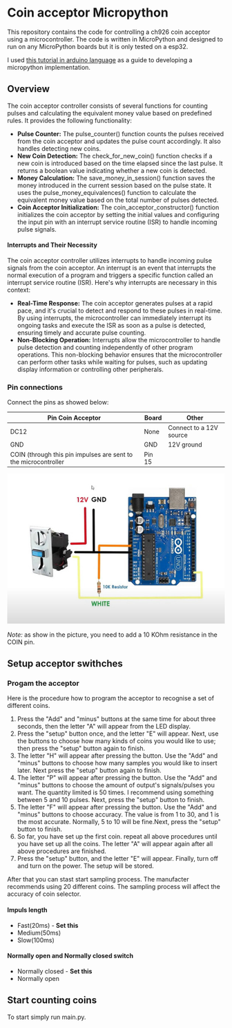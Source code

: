# Coin acceptor Micropython

This repository contains the code for controlling a ch926 coin acceptor using a microcontroller. The code is written in MicroPython and designed to run on any MicroPython boards but it is only tested on a esp32.

I used [this tutorial in arduino language](https://www.instructables.com/How-to-Control-CH-926-Coin-Acceptor-With-Arduino/) as a guide to developing a micropython implementation. 


## Overview
The coin acceptor controller consists of several functions for counting pulses and calculating the equivalent money value based on predefined rules. It provides the following functionality:

- **Pulse Counter:** The pulse_counter() function counts the pulses received from the coin acceptor and updates the pulse count accordingly. It also handles detecting new coins.
- **New Coin Detection:** The check_for_new_coin() function checks if a new coin is introduced based on the time elapsed since the last pulse. It returns a boolean value indicating whether a new coin is detected.
- **Money Calculation:** The save_money_in_session() function saves the money introduced in the current session based on the pulse state. It uses the pulse_money_equivalences() function to calculate the equivalent money value based on the total number of pulses detected.
- **Coin Acceptor Initialization:** The coin_acceptor_constructor() function initializes the coin acceptor by setting the initial values and configuring the input pin with an interrupt service routine (ISR) to handle incoming pulse signals.

#### Interrupts and Their Necessity
The coin acceptor controller utilizes interrupts to handle incoming pulse signals from the coin acceptor. An interrupt is an event that interrupts the normal execution of a program and triggers a specific function called an interrupt service routine (ISR). Here's why interrupts are necessary in this context:

- **Real-Time Response:** The coin acceptor generates pulses at a rapid pace, and it's crucial to detect and respond to these pulses in real-time. By using interrupts, the microcontroller can immediately interrupt its ongoing tasks and execute the ISR as soon as a pulse is detected, ensuring timely and accurate pulse counting.
- **Non-Blocking Operation:** Interrupts allow the microcontroller to handle pulse detection and counting independently of other program operations. This non-blocking behavior ensures that the microcontroller can perform other tasks while waiting for pulses, such as updating display information or controlling other peripherals.

### Pin connections

Connect the pins as showed below:

| Pin Coin Acceptor                                               | Board  | Other                   |
|-----------------------------------------------------------------|--------|-------------------------|
| DC12                                                            | None   | Connect to a 12V source |
| GND                                                             | GND    | 12V ground              |
| COIN (through this pin impulses are sent to the microcontroller | Pin 15 |                         |

![horla](/assets/connections.jpeg)

*Note:* as show in the picture, you need to add a 10 KOhm resistance in the COIN pin.

## Setup acceptor swithches

### Progam the acceptor


Here is the procedure how to program the acceptor to recognise a set of different coins. 

1. Press the "Add" and "minus" buttons at the same time for about three seconds, then the letter "A" will appear from the LED display.
2. Press the "setup" button once, and the letter "E" will appear. Next, use the buttons to choose how many kinds of coins you would like to use; then press the "setup" button again to finish.
3. The letter "H" will appear after pressing the button. Use the "Add" and "minus" buttons to choose how many samples you would like to insert later. Next press the "setup" button again to finish.
4. The letter "P" will appear after pressing the button. Use the "Add" and "minus" buttons to choose the amount of output's signals/pulses you want. The quantity limited is 50 times. I recommend using something between 5 and 10 pulses. Next, press the "setup" button to finish.
5. The letter "F" will appear after pressing the button. Use the "Add" and "minus" buttons to choose accuracy. The value is from 1 to 30, and 1 is the most accurate. Normally, 5 to 10 will be fine.Next, press the "setup" button to finish.
6. So far, you have  set up the first coin.  repeat all above procedures until you have set up all the coins. The letter "A" will appear again after all above procedures are finished.
7. Press the "setup" button, and the letter "E" will appear. Finally, turn off and turn on the power. The setup will be stored.

After that you can stast start sampling process. The manufacter recommends using 20 different coins. The sampling process will affect the accuracy of coin selector.

#### Impuls length

- Fast(20ms) - **Set this**
- Medium(50ms)
- Slow(100ms)

#### Normally open and Normally closed switch

- Normally closed - **Set this**
- Normally open

## Start counting coins

To start simply run main.py.

